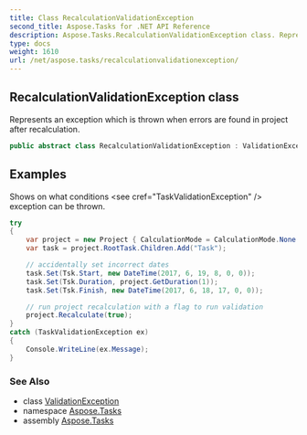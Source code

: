 ```yaml
---
title: Class RecalculationValidationException
second_title: Aspose.Tasks for .NET API Reference
description: Aspose.Tasks.RecalculationValidationException class. Represents an exception which is thrown when errors are found in project after recalculation
type: docs
weight: 1610
url: /net/aspose.tasks/recalculationvalidationexception/
---
```

## RecalculationValidationException class

Represents an exception which is thrown when errors are found in project after recalculation.

```csharp
public abstract class RecalculationValidationException : ValidationException
```

## Examples

Shows on what conditions &lt;see cref="TaskValidationException" /&gt; exception can be thrown.

```csharp
try
{
    var project = new Project { CalculationMode = CalculationMode.None };
    var task = project.RootTask.Children.Add("Task");

    // accidentally set incorrect dates
    task.Set(Tsk.Start, new DateTime(2017, 6, 19, 8, 0, 0));
    task.Set(Tsk.Duration, project.GetDuration(1));
    task.Set(Tsk.Finish, new DateTime(2017, 6, 18, 17, 0, 0));

    // run project recalculation with a flag to run validation   
    project.Recalculate(true);
}
catch (TaskValidationException ex)
{
    Console.WriteLine(ex.Message);
}
```

### See Also

* class [ValidationException](../validationexception/)
* namespace [Aspose.Tasks](../../aspose.tasks/)
* assembly [Aspose.Tasks](../../)


